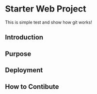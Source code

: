 # Starter Web Project

This is simple test and show how git works!

## Introduction

## Purpose

## Deployment

## How to Contibute
